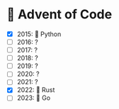 :christmas_tree: Advent of Code
===============================

- [x] 2015: :snake: Python
- [ ] 2016: ?
- [ ] 2017: ?
- [ ] 2018: ?
- [ ] 2019: ?
- [ ] 2020: ?
- [ ] 2021: ?
- [x] 2022: :crab: Rust
- [ ] 2023: :hamster: Go
